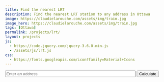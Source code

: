 ```yaml
---
title: Find the nearest LRT
description: Find the nearest LRT station to any address in Ottawa
image: https://claudielarouche.com/assets/img/train.jpg
image_hero: https://claudielarouche.com/assets/img/train.jpg
tags: [Ottawa]
permalink: /projects/lrt/
layout: projects
js:
  - https://code.jquery.com/jquery-3.6.0.min.js
  - /assets/js/lrt.js
css: 
  - https://fonts.googleapis.com/icon?family=Material+Icons
---
```


<input id="addressInput" type="text" placeholder="Enter an address" size="50">
<button onclick="findClosestStations()">Calculate</button>
<div id="results"></div>

